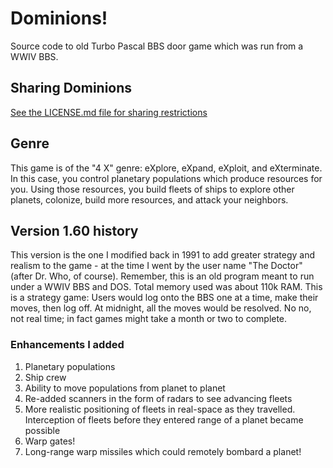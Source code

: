 # Dominions!
Source code to old Turbo Pascal BBS door game which was run from a WWIV BBS. 

## Sharing Dominions
[See the LICENSE.md file for sharing restrictions](LICENSE.md)

## Genre
This game is of the "4 X" genre: eXplore, eXpand, eXploit, and eXterminate. In this case, you control planetary populations which produce resources for you. Using those resources, you build fleets of ships to explore other planets, colonize, build more resources, and attack your neighbors.

## Version 1.60 history
This version is the one I modified back in 1991 to add greater strategy and realism to the game - at the time I went by the user name "The Doctor" (after Dr. Who, of course). Remember, this is an old program meant to run under a WWIV BBS and DOS. Total memory used was about 110k RAM. This is a strategy game: Users would log onto the BBS one at a time, make their moves, then log off. At midnight, all the moves would be resolved. No no, not real time; in fact games might take a month or two to complete.

### Enhancements I added
1. Planetary populations
2. Ship crew
3. Ability to move populations from planet to planet
4. Re-added scanners in the form of radars to see advancing fleets
5. More realistic positioning of fleets in real-space as they travelled. Interception of fleets before they entered range of a planet became possible
5. Warp gates!
6. Long-range warp missiles which could remotely bombard a planet!
